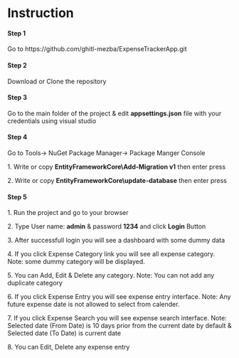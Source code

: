 <h1>Instruction</h1>

<h4>Step 1</h4>
<p>Go to https://github.com/ghitl-mezba/ExpenseTrackerApp.git</p>
<h4>Step 2</h4>
<p>Download or Clone the repository</p>
<h4>Step 3</h4>
<p>Go to the main folder of the project & edit <strong>appsettings.json</strong> file with your credentials using visual studio</p>
<h4>Step 4</h4>
<p>Go to Tools-> NuGet Package Manager-> Package Manger Console</p>
<p>1. Write or copy <strong>EntityFrameworkCore\Add-Migration v1</strong> then enter press</p>
<p>2. Write or copy <strong>EntityFrameworkCore\update-database</strong> then enter press</p>
<h4>Step 5</h4>
<p>1. Run the project and go to your browser</p>
<p>2. Type User name: <strong>admin</strong> & password <strong>1234</strong> and click <strong>Login</strong> Button</p>
<p>3. After successfull login you will see a dashboard with some dummy data</p>
<p>4. If you click Expense Category link you will see all expense category. Note: some dummy category will be displayed.</p>
<p>5. You can Add, Edit & Delete any category. Note: You can not add any duplicate category</p>
<p>6. If you click Expense Entry you will see expense entry interface. Note: Any future expense date is not allowed to select from calender.</p>
<p>7. If you click Expense Search you will see expense search interface. Note: Selected date (From Date) is 10 days prior from the current date by default & Selected date (To Date) is current date</p>
<p>8. You can Edit, Delete any expense entry</p>
